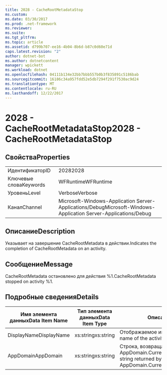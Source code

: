 ```yaml
---
title: 2028 - CacheRootMetadataStop
ms.custom: 
ms.date: 03/30/2017
ms.prod: .net-framework
ms.reviewer: 
ms.suite: 
ms.tgt_pltfrm: 
ms.topic: article
ms.assetid: d799b707-ee16-4b04-8b6d-b87c0d60e71d
caps.latest.revision: "2"
author: dotnet-bot
ms.author: dotnetcontent
manager: wpickett
ms.workload: dotnet
ms.openlocfilehash: 04111b134e32bb7bbb557b0b3f835891c5186bab
ms.sourcegitcommit: 16186c34a957fdd52e5db7294f291f7530ac9d24
ms.translationtype: MT
ms.contentlocale: ru-RU
ms.lasthandoff: 12/22/2017
---
```

# <a name="2028---cacherootmetadatastop"></a><span data-ttu-id="fa17a-102">2028 - CacheRootMetadataStop</span><span class="sxs-lookup"><span data-stu-id="fa17a-102">2028 - CacheRootMetadataStop</span></span>
## <a name="properties"></a><span data-ttu-id="fa17a-103">Свойства</span><span class="sxs-lookup"><span data-stu-id="fa17a-103">Properties</span></span>  
  
|||  
|-|-|  
|<span data-ttu-id="fa17a-104">Идентификатор</span><span class="sxs-lookup"><span data-stu-id="fa17a-104">ID</span></span>|<span data-ttu-id="fa17a-105">2028</span><span class="sxs-lookup"><span data-stu-id="fa17a-105">2028</span></span>|  
|<span data-ttu-id="fa17a-106">Ключевые слова</span><span class="sxs-lookup"><span data-stu-id="fa17a-106">Keywords</span></span>|<span data-ttu-id="fa17a-107">WFRuntime</span><span class="sxs-lookup"><span data-stu-id="fa17a-107">WFRuntime</span></span>|  
|<span data-ttu-id="fa17a-108">Уровень</span><span class="sxs-lookup"><span data-stu-id="fa17a-108">Level</span></span>|<span data-ttu-id="fa17a-109">Verbose</span><span class="sxs-lookup"><span data-stu-id="fa17a-109">Verbose</span></span>|  
|<span data-ttu-id="fa17a-110">Канал</span><span class="sxs-lookup"><span data-stu-id="fa17a-110">Channel</span></span>|<span data-ttu-id="fa17a-111">Microsoft-Windows-Application Server-Applications/Debug</span><span class="sxs-lookup"><span data-stu-id="fa17a-111">Microsoft-Windows-Application Server-Applications/Debug</span></span>|  
  
## <a name="description"></a><span data-ttu-id="fa17a-112">Описание</span><span class="sxs-lookup"><span data-stu-id="fa17a-112">Description</span></span>  
 <span data-ttu-id="fa17a-113">Указывает на завершение CacheRootMetadata в действии.</span><span class="sxs-lookup"><span data-stu-id="fa17a-113">Indicates the completion of CacheRootMetadata on an activity.</span></span>  
  
## <a name="message"></a><span data-ttu-id="fa17a-114">Сообщение</span><span class="sxs-lookup"><span data-stu-id="fa17a-114">Message</span></span>  
 <span data-ttu-id="fa17a-115">CacheRootMetadata остановлено для действия %1.</span><span class="sxs-lookup"><span data-stu-id="fa17a-115">CacheRootMetadata stopped on activity %1.</span></span>  
  
## <a name="details"></a><span data-ttu-id="fa17a-116">Подробные сведения</span><span class="sxs-lookup"><span data-stu-id="fa17a-116">Details</span></span>  
  
|<span data-ttu-id="fa17a-117">Имя элемента данных</span><span class="sxs-lookup"><span data-stu-id="fa17a-117">Data Item Name</span></span>|<span data-ttu-id="fa17a-118">Тип элемента данных</span><span class="sxs-lookup"><span data-stu-id="fa17a-118">Data Item Type</span></span>|<span data-ttu-id="fa17a-119">Описание</span><span class="sxs-lookup"><span data-stu-id="fa17a-119">Description</span></span>|  
|--------------------|--------------------|-----------------|  
|<span data-ttu-id="fa17a-120">DisplayName</span><span class="sxs-lookup"><span data-stu-id="fa17a-120">DisplayName</span></span>|<span data-ttu-id="fa17a-121">xs:string</span><span class="sxs-lookup"><span data-stu-id="fa17a-121">xs:string</span></span>|<span data-ttu-id="fa17a-122">Отображаемое имя действия.</span><span class="sxs-lookup"><span data-stu-id="fa17a-122">The display name of the activity.</span></span>|  
|<span data-ttu-id="fa17a-123">AppDomain</span><span class="sxs-lookup"><span data-stu-id="fa17a-123">AppDomain</span></span>|<span data-ttu-id="fa17a-124">xs:string</span><span class="sxs-lookup"><span data-stu-id="fa17a-124">xs:string</span></span>|<span data-ttu-id="fa17a-125">Строка, возвращаемая AppDomain.CurrentDomain.FriendlyName.</span><span class="sxs-lookup"><span data-stu-id="fa17a-125">The string returned by AppDomain.CurrentDomain.FriendlyName.</span></span>|
